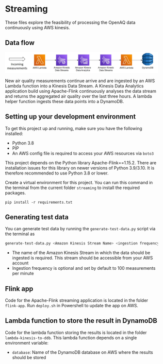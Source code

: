 # Streaming

These files explore the feasibility of processing the OpenAQ data continuously using AWS kinesis.

## Data flow

![](images/dataflow.jpg)

New air quality measurements continue arrive and are ingested by an AWS Lambda function into a Kinesis Data Stream. A Kinesis Data Analytics application build using Apache-Flink continuously analyses the data stream and returns the aggregated air quality over the last three hours. A lambda helper function ingests these data points into a DynamoDB. 

## Setting up your development environment
To get this project up and running, make sure you have the following installed:
* Python 3.8 
* PIP
* An AWS config file is required to access your AWS resources via `boto3`

This project depends on the Python library Apache-Flink==1.15.2. There are installation issues for this library on newer versions of Python 3.9/3.10. It is therefore recommended to use Python 3.8 or lower.

Create a virtual environment for this project. You can run this command in the terminal from the current folder `streaming` to install the required packages.
```
pip install -r requirements.txt
```
## Generating test data

You can generate test data by running the `generate-test-data.py` script via the terminal as

```python
generate-test-data.py <Amazon Kinesis Stream Name> <ingestion frequency per minute>
```

- The name of the Amazon Kinesis Stream in which the data should be ingested is required. This stream should be accessible from your AWS account
- Ingestion frequency is optional and set by default to 100 measurements per minute

## Flink app

Code for the Apache-Flink streaming application is located in the folder `flink-app`. Run `deploy.sh` in Powershell to update the app on AWS.

## Lambda function to store the result in DynamoDB

Code for the lambda function storing the results is located in the folder `lambda-kinesis-to-ddb`. This lambda function depends on a single environment variable:
- `database`: Name of the DynamoDB database on AWS where the results should be stored